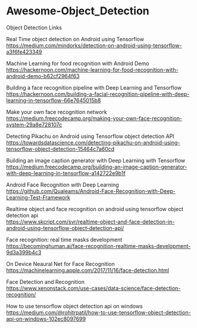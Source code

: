 # Awesome-Object_Detection
Object Detection Links

Real Time object detection on Android using Tensorflow  
https://medium.com/mindorks/detection-on-android-using-tensorflow-a3f6fe423349  

Machine Learning for food recognition with Android Demo  
https://hackernoon.com/machine-learning-for-food-recognition-with-android-demo-b62cf2964f63  

Building a face recognition pipeline with Deep Learning and Tensorflow  
https://hackernoon.com/building-a-facial-recognition-pipeline-with-deep-learning-in-tensorflow-66e7645015b8  

Make your own face recognition network  
https://medium.freecodecamp.org/making-your-own-face-recognition-system-29a8e728107c  

Detecting Pikachu on Android using Tensorflow object detection API  
https://towardsdatascience.com/detecting-pikachu-on-android-using-tensorflow-object-detection-15464c7a60cd  

Building an image caption generator with Deep Learning with Tensorflow  
https://medium.freecodecamp.org/building-an-image-caption-generator-with-deep-learning-in-tensorflow-a142722e9b1f  

Android Face Recognition with Deep Learning  
https://github.com/Qualeams/Android-Face-Recognition-with-Deep-Learning-Test-Framework  

Realtime object and face recognition on android using tensorflow object detection api  
https://www.skcript.com/svr/realtime-object-and-face-detection-in-android-using-tensorflow-object-detection-api/  

Face recognition: real time masks development  
https://becominghuman.ai/face-recognition-realtime-masks-development-9d3a399b4c3  


On Device Neaural Net for Face Recognition  
https://machinelearning.apple.com/2017/11/16/face-detection.html  

Face Detection and Recognition  
https://www.xenonstack.com/use-cases/data-science/face-detection-recognition/  

How to use tensorflow object detection api on windows 
https://medium.com/@rohitrpatil/how-to-use-tensorflow-object-detection-api-on-windows-102ec8097699  



